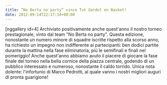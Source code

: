 ```yaml
---
title: “No Berta no party” vince Tut Gardol en Basket!
date: 2012-09-14T22:17:14+00:00
---
```

\[nggallery id=4\] Archiviato positivamente anche quest'anno il nostro torneo prestagionale, vinto dal team "No Berta no party". Questa edizione, nonostante un numero minore di squadre iscritte rispetto alla scorso anno, ha richiesto un impegno non indifferente ai partecipanti: ben dodici partite durante la mattina nella fase eliminatoria, più le semifinali e finali nel pomeriggio! Anche quest'anno abbiamo avuto il piacere di giocare la fase finale del torneo nella bella cornice della piazza centrale, godendo di un pubblico interessato e numeroso, nonostante il caldo torrido. Unica nota dolente: l'infortunio di Marco Pedrotti, al quale vanno i nostri migliori auguri di pronta guarigione!